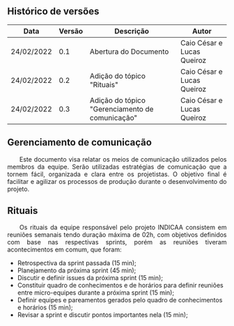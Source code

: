 ## Histórico de versões

|Data|Versão|Descrição|Autor|
|-|-|-|-|
|24/02/2022|0.1|Abertura do Documento|Caio César e Lucas Queiroz|
|24/02/2022|0.2|Adição do tópico "Rituais"|Caio César e Lucas Queiroz|
|24/02/2022|0.3|Adição do tópico "Gerenciamento de comunicação"|Caio César e Lucas Queiroz|

## Gerenciamento de comunicação
<p align="justify"> &emsp;&emsp;Este documento visa relatar os meios de comunicação utilizados pelos membros da equipe. Serão utilizadas estratégias de comunicação que a tornem fácil, organizada e clara entre os projetistas. O objetivo final é facilitar e agilizar os processos de produção durante o desenvolvimento do projeto.

## Rituais
  
<p align="justify"> &emsp;&emsp;Os rituais da equipe responsável pelo projeto INDICAA consistem em reuniões semanais tendo duração máxima de 02h, com objetivos definidos com base nas respectivas sprints, porém as reuniões tiveram acontecimentos em comum, que foram:
  
  - Retrospectiva da sprint passada (15 min);
  - Planejamento da próxima sprint (45 min);
  - Discutir e definir issues da próxima sprint (15 min);
  - Constituir quadro de conhecimentos e de horários para definir reuniões entre micro-equipes durante a próxima sprint (15 min);
  - Definir equipes e pareamentos gerados pelo quadro de conhecimentos e horários (15 min);
  - Revisar a sprint e discutir pontos importantes nela (15 min);
  
